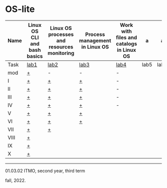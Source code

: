 # OS-lite

Name|Linux OS CLI and bash basics|Linux OS processes and resources monitoring|Process management in Linux OS|Work with files and catalogs in Linux OS|a|a
---|---|---|---|---|---|---
Task|[lab1](https://github.com/maladetska/OS-lite/blob/main/lab1/OS_Lab1.pdf)|[lab2](https://github.com/maladetska/OS-lite/blob/main/lab2/OS_Lab2.pdf)|[lab3](https://github.com/maladetska/OS-lite/blob/main/lab3/OS_Lab3.pdf)|[lab4](https://github.com/maladetska/OS-lite/blob/main/lab4/OS_Lab4.pdf)|lab5|lab6
mod|[+](https://github.com/maladetska/OS-lite/blob/main/lab1/mod/solution)|-|-|-
I|[+](https://github.com/maladetska/OS-lite/blob/main/lab1/i)|[+](https://github.com/maladetska/OS-lite/blob/main/lab2/i)|[+](https://github.com/maladetska/OS-lite/blob/main/lab3/i)|-
II|[+](https://github.com/maladetska/OS-lite/blob/main/lab1/ii)|[+](https://github.com/maladetska/OS-lite/blob/main/lab2/ii)|[+](https://github.com/maladetska/OS-lite/blob/main/lab3/ii)|-
III|[+](https://github.com/maladetska/OS-lite/blob/main/lab1/iii)|[+](https://github.com/maladetska/OS-lite/blob/main/lab2/iii)|[+](https://github.com/maladetska/OS-lite/blob/main/lab3/iii)|-
IV|[+](https://github.com/maladetska/OS-lite/blob/main/lab1/iv)|[+](https://github.com/maladetska/OS-lite/blob/main/lab2/iv)|[+](https://github.com/maladetska/OS-lite/blob/main/lab3/iv/iv)|-
V|[+](https://github.com/maladetska/OS-lite/blob/main/lab1/v/v)|[+](https://github.com/maladetska/OS-lite/blob/main/lab2/v)|[+](https://github.com/maladetska/OS-lite/blob/main/lab3/v/v)
VI|[+](https://github.com/maladetska/OS-lite/blob/main/lab1/vi/vi)|[+](https://github.com/maladetska/OS-lite/blob/main/lab2/vi)|[+](https://github.com/maladetska/OS-lite/blob/main/lab3/vi/vi)
VII|[+](https://github.com/maladetska/OS-lite/blob/main/lab1/vii/vii)|[+](https://github.com/maladetska/OS-lite/blob/main/lab2/vii)
VIII|[+](https://github.com/maladetska/OS-lite/blob/main/lab1/viii/viii)
IX|[+](https://github.com/maladetska/OS-lite/blob/main/lab1/ix/ix)
X|[+](https://github.com/maladetska/OS-lite/blob/main/lab1/x/x)
------
01.03.02 ITMO, second year, third term

fall, 2022.
